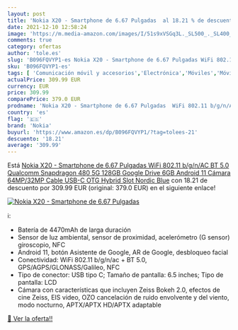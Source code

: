 ```yaml
---
layout: post
title: 'Nokia X20 - Smartphone de 6.67 Pulgadas  al 18.21 % de descuento'
date: 2021-12-10 12:58:24
image: 'https://m.media-amazon.com/images/I/51s9xVSGq3L._SL500_._SL400_.jpg'
comments: true
category: ofertas
author: 'tole.es'
slug: 'B096FQVYP1-es Nokia X20 - Smartphone de 6.67 Pulgadas WiFi 802.11...'
sku: 'B096FQVYP1-es'
tags: [ 'Comunicación móvil y accesorios','Electrónica','Móviles','Móviles y smartphones libres','android','nokia', ]
actualPrice: 309.99 EUR
currency: EUR
price: 309.99
comparePrice: 379.0 EUR
prodname: 'Nokia X20 - Smartphone de 6.67 Pulgadas  WiFi 802.11 b/g/n/AC  BT 5.0  Qualcomm Snapdragon 480 5G  128GB Google Drive  6GB  Android 11  Cámara 64MP/32MP  Cable USB-C OTG  Hybrid Slot  Nordic Blue'
country: 'es'
flag: '🇪🇸'
brand: 'Nokia'
buyurl: 'https://www.amazon.es/dp/B096FQVYP1/?tag=tolees-21'
descuento: '18.21'
average: '309.99'
---
```


Está [Nokia X20 - Smartphone de 6.67 Pulgadas  WiFi 802.11 b/g/n/AC  BT 5.0  Qualcomm Snapdragon 480 5G  128GB Google Drive  6GB  Android 11  Cámara 64MP/32MP  Cable USB-C OTG  Hybrid Slot  Nordic Blue](https://www.amazon.es/dp/B096FQVYP1/?tag=tolees-21) con 18.21 de descuento por 309.99 EUR (original: 379.0 EUR) en el siguiente enlace!

[![Nokia X20 - Smartphone de 6.67 Pulgadas ](https://m.media-amazon.com/images/I/51s9xVSGq3L._SL500_._SL400_.jpg)](https://www.amazon.es/dp/B096FQVYP1/?tag=tolees-21)

ℹ️:

- Batería de 4470mAh de larga duración
- Sensor de luz ambiental, sensor de proximidad, acelerómetro (G sensor) giroscopio, NFC
- Android 11, botón Asistente de Google, AR de Google, desbloqueo facial
- Conectividad: WiFi 802.11 b/g/n/ac + BT 5.0, GPS/AGPS/GLONASS/Galileo, NFC
- Tipo de conector: USB tipo C; Tamaño de pantalla: 6.5 inches; Tipo de pantalla: LCD
- Cámara con características que incluyen Zeiss Bokeh 2.0, efectos de cine Zeiss, EIS video, OZO cancelación de ruido envolvente y del viento, modo nocturno, APTX/APTX HD/APTX adaptable

[🛒 Ver la oferta!!](https://www.amazon.es/dp/B096FQVYP1/?tag=tolees-21)
